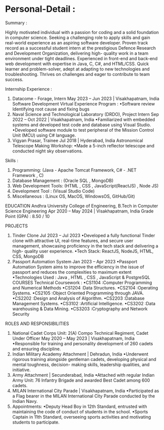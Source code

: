 # Personal-Detail :
Summary :

Highly motivated individual with a passion for coding and a solid foundation in computer science. Seeking a challenging role to apply skills and gain real-world experience as an aspiring software developer. Proven track record as a successful student intern at the prestigious Defence Research and Development Organization, delivering high- quality work in a team environment under tight deadlines. Experienced in front-end and back-end web development with expertise in Java, C, C#, and HTML/CSS. Quick learner and problem-solver, adept at adapting to new technologies and troubleshooting. Thrives on challenges and eager to contribute to team success.

Internship Experience :
1. Datacome - Forage, Intern May 2023 – Jun 2023 | Visakhapatnam, India 
Software Development Virtual Experience Program :
   •Software review Identifying root cause and fixing bugs 
2. Naval Science and Technological Laboratory (DRDO), Project Intern Sep 2022 – Oct 2022 | Visakhapatnam, India
   •Familiarized with embedded systems and developed test code and database using Visual Studio.
   •Developed software module to test peripheral of the Mission Control Unit (MCU) using C# language.
3. Vigyan Prasar, Trainee Jul 2018 | Hyderabad, India Astronomical Telescope Making Workshop:
   •Made a 5-inch reflector telescope and conducted night sky observations.

Skills :
 1. Programming: (Java - Apache Tomcat Framework, C# - .NET Framework , C)
 2. Database Management : (Oracle SQL , MongoDB)
 3. Web Development Tools: (HTML , CSS , JavaScript(ReactJS) , Node JS)
 4. Development Tool : (Visual Studio Code)
 5. Miscellaneous : (Linux OS, MacOS, WindowsOS, GitHub/Git)

EDUCATION 
Andhra University College of Engineering, B.Tech in Computer Science Engineering 
Apr 2020 – May 2024 | Visakhapatnam, India 
Grade Point (GPA) : 8.50 / 10

PROJECTS
1. Tinder Clone Jul 2023 – Jul 2023
    •Developed a fully functional Tinder clone with attractive UI, real-time features, and secure user management, showcasing proficiency in the tech stack and delivering a high-  quality user experience.
    •Tech Stack: ReactJS, NodeJS, HTML, CSS, MongoDB
2. Passport Automation System Jan 2023 – Apr 2023
   •Passport Automation System aims to improve the efficiency in the issue of passport and reduces the complexities to maximum extent
   •Technologies Used : Java , HTML , CSS , JavaScript & PostgreSQL
COURSES
Technical Coursework :
•CS1104 :Computer Programming and Numerical Methods
•CS1204 :Data Structures.
•CS2104 :Operating Systems.
•CS2105 :Object Oriented Programming through JAVA.
•CS2202 :Design and Analysis of Algorithm.
•CS2203 :Database Management Systems.
•CS3102 :Artificial Intelligence.
•CS3202 :Data warehousing & Data Mining.
•CS3203 :Cryptography and Network Security

ROLES AND RESPONSIBILITIES 
1. National Cadet Corps Unit: 2(A) Compo Technical Regiment, Cadet Under Officer May 2020 – May 2023 | Visakhapatnam, India
   •Responsible for training and personality development of 260 cadets and ensuring discipline.
2. Indian Military Academy Attachment | Dehradun, India
    •Underwent rigorous training alongside gentleman cadets, developing physical and mental toughness, decision- making skills, leadership qualities, and initiative.
3. Army Attachment | Secunderabad, India
   •Attached with regular Indian Army Unit: 76 Infantry Brigade and awarded Best Cadet among 600 cadets.
4. MILAN International City Parade | Visakhapatnam, India
   •Participated as a Flag bearer in the MILAN International City Parade conducted by the Indian Navy.
5. Appointments:
   •Deputy Head Boy in 12th Standard, entrusted with maintaining the code of conduct of students in the school.
   •Sports Captain in 11th Standard, overseeing sports activities and motivating students to participate.
